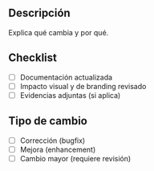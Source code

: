 ## Descripción
Explica qué cambia y por qué.

## Checklist
- [ ] Documentación actualizada
- [ ] Impacto visual y de branding revisado
- [ ] Evidencias adjuntas (si aplica)

## Tipo de cambio
- [ ] Corrección (bugfix)
- [ ] Mejora (enhancement)
- [ ] Cambio mayor (requiere revisión)
